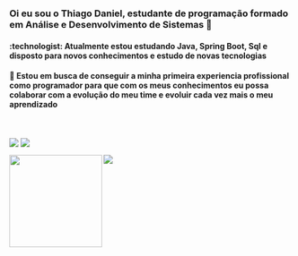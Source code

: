 <h3> Oi eu sou o Thiago Daniel, estudante de programação formado em Análise e Desenvolvimento de Sistemas 👋 </h3>
<h4> :technologist: Atualmente estou estudando Java, Spring Boot, Sql e disposto para novos conhecimentos e estudo de novas tecnologias </h4>
<h4> 🌱 Estou em busca de conseguir a minha primeira experiencia profissional como programador para 
  que com os meus conhecimentos eu possa colaborar com a evolução do meu time e evoluir cada vez mais o meu aprendizado </h4>

<div style= "display: inline_block"><br>
  
  <img align="center" src="https://github-readme-stats.vercel.app/api?username=thiagoDaniel&show_icons=true&theme=transparent"> <img align="center"  src="https://github-readme-stats.vercel.app/api/top-langs/?username=thiagoDaniel&layout=compact">
    

</div>

<div>
    <img height="165" align="left" src="https://github-readme-stats.vercel.app/api?username=coolzoom&theme=calm&show_icons=true" />
    <img src="https://github-readme-stats.vercel.app/api/top-langs/?username=coolzoom&hide=html,css,Jupyter+Notebook,ruby,javascript&theme=calm&langs_count=6&layout=compact" />
</div>
